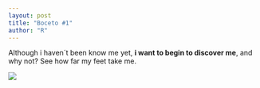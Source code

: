 ```yaml
---
layout: post
title: "Boceto #1"
author: "R"
---
```


Although i haven´t been know me yet, **i want to begin to discover me**, and why not? See how far my feet take me.

<div><img src='{{ site.github.url }}/assets/blog_images/dibujos/18-03-2021.jpg'></div>